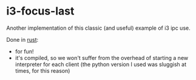 i3-focus-last
=============

Another implementation of this classic (and useful) example of i3 ipc use.

Done in [rust](https://www.rust-lang.org):

* for fun!
* it's compiled, so we won't suffer from the overhead of starting a new
  interpreter for each client (the python version I used was sluggish at
  times, for this reason)
